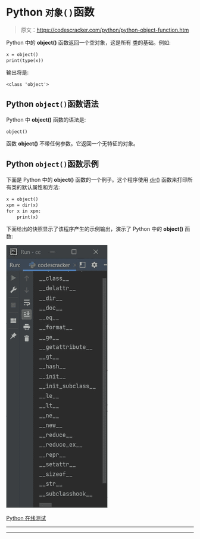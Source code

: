 # Python `对象()`函数

> 原文：<https://codescracker.com/python/python-object-function.htm>

Python 中的 **object()** 函数返回一个空对象，这是所有 [类](/python/python-classes-objects.htm)的基础。例如:

```
x = object()
print(type(x))
```

输出将是:

```
<class 'object'>
```

## Python `object()`函数语法

Python 中 **object()** 函数的语法是:

```
object()
```

函数 **object()** 不带任何参数。它返回一个无特征的对象。

## Python `object()`函数示例

下面是 Python 中的 **object()** 函数的一个例子。这个程序使用 [dir()](/python/python-dir-function.htm) 函数来打印所有类的默认属性和方法:

```
x = object()
xpm = dir(x)
for x in xpm:
    print(x)
```

下面给出的快照显示了该程序产生的示例输出，演示了 Python 中的 **object()** 函数:

![python object function](img/8ce4acefba77e658a1133520b0ce6d17.png)

[Python 在线测试](/exam/showtest.php?subid=10)

* * *

* * *